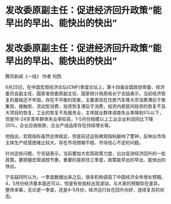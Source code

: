 # 发改委原副主任：促进经济回升政策“能早出的早出、能快出的快出”

# 发改委原副主任：促进经济回升政策“能早出的早出、能快出的快出”

腾讯新闻《一线》 作者 何西

6月25日，在中国宏观经济论坛(CMF)季度论坛上，第十四届全国政协常委、经济委员会副主任、国家发改委原副主任、国家统计局原局长宁吉喆表示，当前经济恢复的基础还不牢固，存在不平衡的现象，主要表现在住房汽车等大宗消费滞后于聚集型、接触型、流动型消费，投资恢复滞后于消费，投资内部民间投资的恢复不及大项目的恢复，工业的恢复不及服务业，主体就业群体调查失业率降到5%以下，但是16-24岁青年群体失业率较高，1-5月份规模以上工业企业利润同比下降20%，企业应收账款、企业产成品库存在持续增长等。

他指出，宏观指标虽然总体稳定，但是前述这些微观指标敲响了警钟，反映出市场主体生产经营困难比较大，存在市场预期不稳、市场信心不足的问题。

针对这些问题，宁吉喆表示，当前要加大宏观政策力度，出台促进经济回升的一批政策。要把握宏观调控节奏，重要的是抓住三季度，政策能早出的早出、能快出的快出。

宁吉喆同时认为，一季度数据出来之后，很多机构调高了中国经济全年增长预期。4、5月份经济基本面还可以，但是有些指标出现波动，与大家的预期存在差异。整体来看，无论是一季度，还是4-5月份，经济运行处在回升向好、连续复苏的状态。

